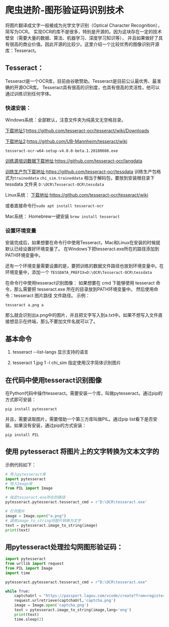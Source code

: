 # 爬虫进阶-图形验证码识别技术

将图片翻译成文字一般被成为光学文字识别（Optical Character Recognition），简写为OCR。
实现OCR的库不是很多，特别是开源的。因为这块存在一定的技术壁垒（需要大量的数据、算法、机器学习、深度学习知识等），
并且如果做好了具有很高的商业价值。因此开源的比较少。这里介绍一个比较优秀的图像识别开源库：Tesseract。

## Tesseract：

Tesseract是一个OCR库，目前由谷歌赞助。Tesseract是目前公认最优秀、最准确的开源OCR库。
Tesseract具有很高的识别度，也具有很高的灵活性，他可以通过训练识别任何字体。
   
### 快速安装：
Windows系统：全部默认，注意文件夹为纯英文无空格目录。

[下载地址1](https://github.com/tesseract-ocr/tesseract/wiki/Downloads):https://github.com/tesseract-ocr/tesseract/wiki/Downloads

[下载地址2](https://github.com/UB-Mannheim/tesseract/wiki):https://github.com/UB-Mannheim/tesseract/wiki

`tesseract-ocr-w64-setup-v4.0.0-beta.1.20180608.exe`

[训练源培训数据下载地址](https://github.com/tesseract-ocr/langdata):https://github.com/tesseract-ocr/langdata

[训练生产包下载地址](https://github.com/tesseract-ocr/tessdata):https://github.com/tesseract-ocr/tessdata
训练生产包格式为`traineddata` `chi_sim.traineddata`
相当于解码包，要放到安装根目录下 tessdata 文件夹 `D:\OCR\Tesseract-OCR\tessdata`

Linux系统：
[下载地址](https://github.com/tesseract-ocr/tesseract/wiki):https://github.com/tesseract-ocr/tesseract/wiki

或者直接命令行`sudo apt install tesseract-ocr`

Mac系统：
Homebrew一键安装 `brew install tesseract`

### 设置环境变量

安装完成后，如果想要在命令行中使用Tesseract，Mac和Linux在安装的时候就默认已经设置好环境变量了。
在Windows下把tesseract.exe所在的路径添加到PATH环境变量中。

还有一个环境变量需要设置的是，要把训练的数据文件路径也放到环境变量中。在环境变量中，添加一个
`TESSDATA_PREFIX=D:\OCR\Tesseract-OCR\tessdata`

在命令行中使用tesseract识别图像：
如果想要在 cmd 下能够使用 tesseract 命令，那么需要把 tesseract.exe 所在的目录放到PATH环境变量中。
然后使用命令：tesseract 图片路径 文件路径。
示例：
```
tesseract a.png a
```
那么就会识别出a.png中的图片，并且把文字写入到a.txt中。如果不想写入文件直接想显示在终端，那么不要加文件名就可以了。

## 基本命令
1. tesseract --list-langs
显示支持的语言

2. tesseract 1.jpg 1 -l chi_sim
指定使用汉字简体识别图片

## 在代码中使用tesseract识别图像
在Python代码中操作tesseract。需要安装一个库，叫做pytesseract。通过pip的方式即可安装：
```
pip install pytesseract
```

并且，需要读取图片，需要借助一个第三方库叫做PIL。通过pip list看下是否安装。如果没有安装，通过pip的方式安装：
```
pip install PIL
```

## 使用 pytesseract 将图片上的文字转换为文本文字的

示例代码如下：
```python
# 导入pytesseract库
import pytesseract
# 导入Image库
from PIL import Image

# 指定tesseract.exe所在的路径
pytesseract.pytesseract.tesseract_cmd = r'D:\OCR\tesseract.exe'

# 打开图片
image = Image.open("a.png")
# 调用image_to_string将图片转换为文字
text = pytesseract.image_to_string(image)
print(text)
```

## 用pytesseract处理拉勾网图形验证码：
```python
import pytesseract
from urllib import request
from PIL import Image
import time

pytesseract.pytesseract.tesseract_cmd = r"D:\OCR\tesseract.exe"

while True:
    captchaUrl = "https://passport.lagou.com/vcode/create?from=register&refresh=1513081451891"
    request.urlretrieve(captchaUrl,'captcha.png')
    image = Image.open('captcha.png')
    text = pytesseract.image_to_string(image,lang='eng')
    print(text)
    time.sleep(2)
```
